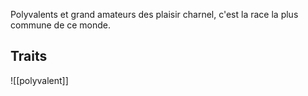 Polyvalents et grand amateurs des plaisir charnel, c'est la race la plus commune de ce monde.
## Traits
![[polyvalent]]
